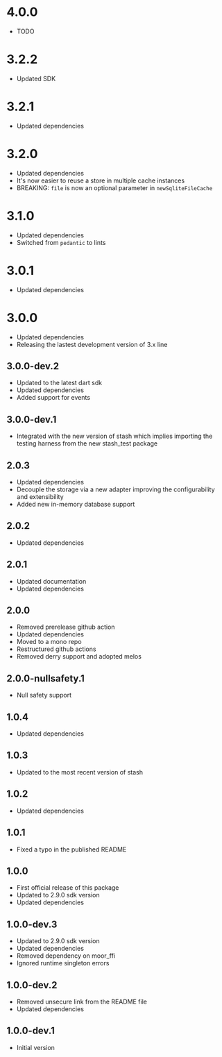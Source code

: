 # 4.0.0

- TODO

# 3.2.2

- Updated SDK

# 3.2.1

- Updated dependencies

# 3.2.0

- Updated dependencies
- It's now easier to reuse a store in multiple cache instances
- BREAKING: `file` is now an optional parameter in `newSqliteFileCache`

# 3.1.0

- Updated dependencies
- Switched from `pedantic` to lints

# 3.0.1

- Updated dependencies

# 3.0.0

- Updated dependencies
- Releasing the lastest development version of 3.x line

## 3.0.0-dev.2

- Updated to the latest dart sdk
- Updated dependencies
- Added support for events

## 3.0.0-dev.1

- Integrated with the new version of stash which implies importing the testing harness from the new stash_test package

## 2.0.3

- Updated dependencies
- Decouple the storage via a new adapter improving the configurability and extensibility
- Added new in-memory database support

## 2.0.2

- Updated dependencies

## 2.0.1

- Updated documentation
- Updated dependencies

## 2.0.0

- Removed prerelease github action
- Updated dependencies
- Moved to a mono repo
- Restructured github actions
- Removed derry support and adopted melos

## 2.0.0-nullsafety.1

- Null safety support

## 1.0.4

- Updated dependencies

## 1.0.3

- Updated to the most recent version of stash

## 1.0.2

- Updated dependencies

## 1.0.1

- Fixed a typo in the published README

## 1.0.0

- First official release of this package
- Updated to 2.9.0 sdk version
- Updated dependencies

## 1.0.0-dev.3

- Updated to 2.9.0 sdk version
- Updated dependencies
- Removed dependency on moor_ffi
- Ignored runtime singleton errors

## 1.0.0-dev.2

- Removed unsecure link from the README file
- Updated dependencies

## 1.0.0-dev.1

- Initial version
